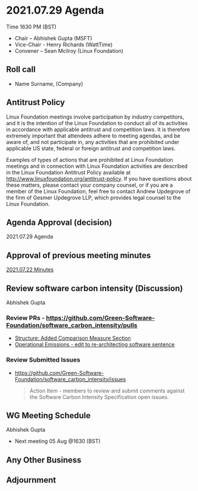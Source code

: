# 2021.07.29 Agenda
Time 1630 PM (BST)

- Chair – Abhishek Gupta (MSFT)
- Vice-Chair - Henry Richards (WattTime)
- Convener – Sean Mcilroy (Linux Foundation)
  
## Roll call
* Name Surname, (Company)  
  
## Antitrust Policy
Linux Foundation meetings involve participation by industry competitors, and it is the intention of the Linux Foundation to conduct 
all of its activities in accordance with applicable antitrust and competition laws. 
It is therefore extremely important that attendees adhere to meeting agendas, and be aware of, and not participate in, any activities 
that are prohibited under applicable US state, federal or foreign antitrust and competition laws.

Examples of types of actions that are prohibited at Linux Foundation meetings and in connection with Linux Foundation activities are 
described in the Linux Foundation Antitrust Policy available at http://www.linuxfoundation.org/antitrust-policy. 
If you have questions about these matters, please contact your company counsel, or if you are a member of the Linux Foundation, 
feel free to contact Andrew Updegrove of the firm of Gesmer Updegrove LLP, which provides legal counsel to the Linux Foundation.
  
## Agenda Approval (decision) 
2021.07.29 Agenda
  
## Approval of previous meeting minutes
[2021.07.22 Minutes](https://github.com/Green-Software-Foundation/standards_wg/blob/main/Agenda_Minutes/2021.07.22_minutes.md)

## Review software carbon intensity (Discussion)
Abhishek Gupta
 
 ### Review PRs - https://github.com/Green-Software-Foundation/software_carbon_intensity/pulls
  - [Structure: Added Comparison Measure Section](https://github.com/Green-Software-Foundation/software_carbon_intensity/pull/13)
  - [Operational Emissions - edit to re-architecting software sentence](https://github.com/Green-Software-Foundation/software_carbon_intensity/pull/18)
  
### Review Submitted Issues 
- https://github.com/Green-Software-Foundation/software_carbon_intensity/issues
  > Action Item - members to review and submit comments against the Software Carbon Intensity Specification open issues.
 
## WG Meeting Schedule
Abhishek Gupta
- Next meeting 05 Aug @1630 (BST) 

## Any Other Business

## Adjournment
